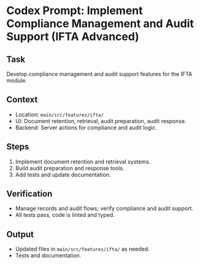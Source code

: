 # Codex Prompt: Implement Compliance Management and Audit Support (IFTA Advanced)

## Task
Develop compliance management and audit support features for the IFTA module.

## Context
- Location: `main/src/features/ifta/`
- UI: Document retention, retrieval, audit preparation, audit response.
- Backend: Server actions for compliance and audit logic.

## Steps
1. Implement document retention and retrieval systems.
2. Build audit preparation and response tools.
3. Add tests and update documentation.

## Verification
- Manage records and audit flows; verify compliance and audit support.
- All tests pass, code is linted and typed.

## Output
- Updated files in `main/src/features/ifta/` as needed.
- Tests and documentation.
